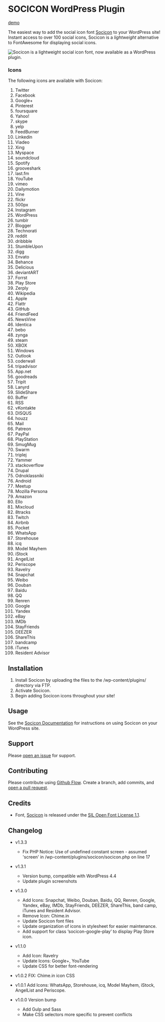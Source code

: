 # SOCICON WordPress Plugin

[demo](https://fatpony.me/plugins/socicon/)

The easiest way to add the social icon font [Socicon](http://www.socicon.com) to your WordPress site! Instant access to over 100 social icons, Socicon is a *lightweight* alternative to FontAwesome for displaying social icons.

![Socicon is a lightweight social icon font, now available as a WordPress plugin.](https://fatpony.me/wp-content/uploads/2015/08/banner-772x250.jpg)

### Icons

The following icons are available with Socicon:  

1. Twitter  
2. Facebook  
3. Google+  
4. Pinterest  
5. foursquare  
6. Yahoo!  
7. skype  
8. yelp  
9. FeedBurner  
10. Linkedin  
11. Viadeo  
12. Xing  
13. Myspace  
14. soundcloud  
15. Spotify  
16. grooveshark  
17. last.fm  
18. YouTube  
19. vimeo  
20. Dailymotion  
21. Vine  
22. flickr  
23. 500px  
24. Instagram  
25. WordPress  
26. tumblr  
27. Blogger  
28. Technorati  
29. reddit  
30. dribbble  
31. StumbleUpon  
32. digg  
33. Envato  
34. Behance  
35. Delicious  
36. deviantART  
37. Forrst  
38. Play Store  
39. Zerply  
40. Wikipedia  
41. Apple  
42. Flattr  
43. GitHub
44. FriendFeed  
45. NewsVine  
46. Identica  
47. bebo  
48. zynga  
49. steam  
50. XBOX  
51. Windows  
52. Outlook  
53. coderwall  
54. tripadvisor  
55. App.net  
56. goodreads  
57. TripIt  
58. Lanyrd  
59. SlideShare  
60. Buffer  
61. RSS  
62. vKontakte  
63. DISQUS  
64. houzz  
65. Mail  
66. Patreon  
67. PayPal  
68. PlayStation  
69. SmugMug  
70. Swarm  
71. triplej  
72. Yammer  
73. stackoverflow  
74. Drupal  
75. Odnoklassniki  
76. Android  
77. Meetup  
78. Mozilla Persona  
79. Amazon  
80. Ello  
81. Mixcloud  
82. 8tracks  
83. Twitch  
84. Airbnb  
85. Pocket  
86. WhatsApp  
87. Storehouse  
88. icq  
89. Model Mayhem  
90. iStock  
91. AngelList  
92. Periscope  
93. Ravelry  
94. Snapchat
95. Weibo
96. Douban
97. Baidu
98. QQ
99. Renren
100. Google
101. Yandex
102. eBay
103. IMDb
104. StayFriends
105. DEEZER
106. ShareThis
107. bandcamp
108. iTunes
109. Resident Advisor 

## Installation

1. Install Socicon by uploading the files to the /wp-content/plugins/ directory via FTP.
2. Activate Socicon.
3. Begin adding Socicon icons throughout your site!

## Usage

See the [Socicon Documentation](https://fatpony.me/plugins/socicon/) for instructions on using Socicon on your WordPress site.

## Support

Please [open an issue](https://github.com/ericakfranz/socicon/issues/new) for support.

## Contributing

Please contribute using [Github Flow](https://guides.github.com/introduction/flow/). Create a branch, add commits, and [open a pull request](https://github.com/ericakfranz/socicon/compare/).

## Credits

- Font, [Socicon](http://www.socicon.com) is released under the [SIL Open Font License 1.1](http://scripts.sil.org/OFL).

## Changelog
- v1.3.3
    - Fix PHP Notice: Use of undefined constant screen - assumed 'screen' in /wp-content/plugins/socicon/socicon.php on line 17
- v1.3.1
    - Version bump, compatible with WordPress 4.4
    - Update plugin screenshots
    
- v1.3.0
    - Add Icons: Snapchat, Weibo, Douban, Baidu, QQ, Renren, Google, Yandex, eBay, IMDb, StayFriends, DEEZER, ShareThis, band camp, iTunes and Resident Advisor.
    - Remove Icon: Chime.in
    - Update Socicon font files
    - Update organization of icons in stylesheet for easier maintenance.
    - Add support for class ‘socicon-google-play’ to display Play Store icon.

- v1.1.0
    - Add Icon: Ravelry
    - Update Icons: Google+, YouTube
    - Update CSS for better font-rendering
- v1.0.2 FIX: Chime.in icon CSS
- v1.0.1 Add Icons: WhatsApp, Storehouse, icq, Model Mayhem, iStock, AngelList and Periscope.
- v1.0.0 Version bump
    - Add Gulp and Sass  
    - Make CSS selectors more specific to prevent conflicts